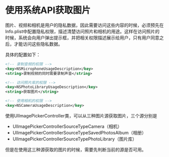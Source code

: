 # 使用系统API获取图片

图片、视频和相机是用户的隐私数据，因此需要访问这些内容的时候，必须预先在Info.plist中配置隐私权限，描述清楚访问照片和相机的用途。这样在访问照片的时候，系统会向用户弹出提示框，并把相关权限描述展示给用户，只有用户同意之后，才能访问这些隐私数据。

具体的配置如下：


```xml
<!-- 录制音频的权限 -->
<key>NSMicrophoneUsageDescription</key>
<string>录制视频的同时需要录制声音</string>

<!-- 访问照片库的权限 -->
<key>NSPhotoLibraryUsageDescription</key>
<string>获取图片</string>

<!-- 使用相机的权限 -->
<key>NSCameraUsageDescription</key>
```




使用UIImagePickerController类，可以从三种图片源获取图片，三个源分别是
* UIImagePickerControllerSourceTypeCamera（相机）
* UIImagePickerControllerSourceTypeSavedPhotosAlbum（相册）
* UIImagePickerControllerSourceTypePhotoLibrary（图片库）

但是在使用这三种源获取的图片的时候，需要先判断当前的源是否可用。


```

```

